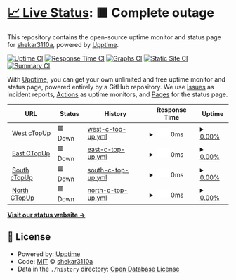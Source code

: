 # [📈 Live Status](https://shekar3110a.github.io/PyroMonitor): <!--live status--> **🟥 Complete outage**

This repository contains the open-source uptime monitor and status page for [shekar3110a](https://shekar3110a.github.io/PyroMonitor), powered by [Upptime](https://github.com/upptime/upptime).

[![Uptime CI](https://github.com/shekar3110a/PyroMonitor/workflows/Uptime%20CI/badge.svg)](https://github.com/shekar3110a/PyroMonitor/actions?query=workflow%3A%22Uptime+CI%22)
[![Response Time CI](https://github.com/shekar3110a/PyroMonitor/workflows/Response%20Time%20CI/badge.svg)](https://github.com/shekar3110a/PyroMonitor/actions?query=workflow%3A%22Response+Time+CI%22)
[![Graphs CI](https://github.com/shekar3110a/PyroMonitor/workflows/Graphs%20CI/badge.svg)](https://github.com/shekar3110a/PyroMonitor/actions?query=workflow%3A%22Graphs+CI%22)
[![Static Site CI](https://github.com/shekar3110a/PyroMonitor/workflows/Static%20Site%20CI/badge.svg)](https://github.com/shekar3110a/PyroMonitor/actions?query=workflow%3A%22Static+Site+CI%22)
[![Summary CI](https://github.com/shekar3110a/PyroMonitor/workflows/Summary%20CI/badge.svg)](https://github.com/shekar3110a/PyroMonitor/actions?query=workflow%3A%22Summary+CI%22)

With [Upptime](https://upptime.js.org), you can get your own unlimited and free uptime monitor and status page, powered entirely by a GitHub repository. We use [Issues](https://github.com/shekar3110a/PyroMonitor/issues) as incident reports, [Actions](https://github.com/shekar3110a/PyroMonitor/actions) as uptime monitors, and [Pages](https://shekar3110a.github.io/PyroMonitor) for the status page.

<!--start: status pages-->
<!-- This summary is generated by Upptime (https://github.com/upptime/upptime) -->
<!-- Do not edit this manually, your changes will be overwritten -->
<!-- prettier-ignore -->
| URL | Status | History | Response Time | Uptime |
| --- | ------ | ------- | ------------- | ------ |
| <img alt="" src="https://icons.duckduckgo.com/ip3/west.speedpayplus.com.ico" height="13"> [West cTopUp](https://west.speedpayplus.com:50506/) | 🟥 Down | [west-c-top-up.yml](https://github.com/shekar3110a/PyroMonitor/commits/HEAD/history/west-c-top-up.yml) | <details><summary><img alt="Response time graph" src="./graphs/west-c-top-up/response-time-week.png" height="20"> 0ms</summary><br><a href="https://shekar3110a.github.io/PyroMonitor/history/west-c-top-up"><img alt="Response time 1039" src="https://img.shields.io/endpoint?url=https%3A%2F%2Fraw.githubusercontent.com%2Fshekar3110a%2FPyroMonitor%2FHEAD%2Fapi%2Fwest-c-top-up%2Fresponse-time.json"></a><br><a href="https://shekar3110a.github.io/PyroMonitor/history/west-c-top-up"><img alt="24-hour response time 0" src="https://img.shields.io/endpoint?url=https%3A%2F%2Fraw.githubusercontent.com%2Fshekar3110a%2FPyroMonitor%2FHEAD%2Fapi%2Fwest-c-top-up%2Fresponse-time-day.json"></a><br><a href="https://shekar3110a.github.io/PyroMonitor/history/west-c-top-up"><img alt="7-day response time 0" src="https://img.shields.io/endpoint?url=https%3A%2F%2Fraw.githubusercontent.com%2Fshekar3110a%2FPyroMonitor%2FHEAD%2Fapi%2Fwest-c-top-up%2Fresponse-time-week.json"></a><br><a href="https://shekar3110a.github.io/PyroMonitor/history/west-c-top-up"><img alt="30-day response time 1053" src="https://img.shields.io/endpoint?url=https%3A%2F%2Fraw.githubusercontent.com%2Fshekar3110a%2FPyroMonitor%2FHEAD%2Fapi%2Fwest-c-top-up%2Fresponse-time-month.json"></a><br><a href="https://shekar3110a.github.io/PyroMonitor/history/west-c-top-up"><img alt="1-year response time 1039" src="https://img.shields.io/endpoint?url=https%3A%2F%2Fraw.githubusercontent.com%2Fshekar3110a%2FPyroMonitor%2FHEAD%2Fapi%2Fwest-c-top-up%2Fresponse-time-year.json"></a></details> | <details><summary><a href="https://shekar3110a.github.io/PyroMonitor/history/west-c-top-up">0.00%</a></summary><a href="https://shekar3110a.github.io/PyroMonitor/history/west-c-top-up"><img alt="All-time uptime 46.89%" src="https://img.shields.io/endpoint?url=https%3A%2F%2Fraw.githubusercontent.com%2Fshekar3110a%2FPyroMonitor%2FHEAD%2Fapi%2Fwest-c-top-up%2Fuptime.json"></a><br><a href="https://shekar3110a.github.io/PyroMonitor/history/west-c-top-up"><img alt="24-hour uptime 0.00%" src="https://img.shields.io/endpoint?url=https%3A%2F%2Fraw.githubusercontent.com%2Fshekar3110a%2FPyroMonitor%2FHEAD%2Fapi%2Fwest-c-top-up%2Fuptime-day.json"></a><br><a href="https://shekar3110a.github.io/PyroMonitor/history/west-c-top-up"><img alt="7-day uptime 0.00%" src="https://img.shields.io/endpoint?url=https%3A%2F%2Fraw.githubusercontent.com%2Fshekar3110a%2FPyroMonitor%2FHEAD%2Fapi%2Fwest-c-top-up%2Fuptime-week.json"></a><br><a href="https://shekar3110a.github.io/PyroMonitor/history/west-c-top-up"><img alt="30-day uptime 0.00%" src="https://img.shields.io/endpoint?url=https%3A%2F%2Fraw.githubusercontent.com%2Fshekar3110a%2FPyroMonitor%2FHEAD%2Fapi%2Fwest-c-top-up%2Fuptime-month.json"></a><br><a href="https://shekar3110a.github.io/PyroMonitor/history/west-c-top-up"><img alt="1-year uptime 0.00%" src="https://img.shields.io/endpoint?url=https%3A%2F%2Fraw.githubusercontent.com%2Fshekar3110a%2FPyroMonitor%2FHEAD%2Fapi%2Fwest-c-top-up%2Fuptime-year.json"></a></details>
| <img alt="" src="https://icons.duckduckgo.com/ip3/east.speedpayplus.com.ico" height="13"> [East CTopUp](https://east.speedpayplus.com:50506/) | 🟥 Down | [east-c-top-up.yml](https://github.com/shekar3110a/PyroMonitor/commits/HEAD/history/east-c-top-up.yml) | <details><summary><img alt="Response time graph" src="./graphs/east-c-top-up/response-time-week.png" height="20"> 0ms</summary><br><a href="https://shekar3110a.github.io/PyroMonitor/history/east-c-top-up"><img alt="Response time 1030" src="https://img.shields.io/endpoint?url=https%3A%2F%2Fraw.githubusercontent.com%2Fshekar3110a%2FPyroMonitor%2FHEAD%2Fapi%2Feast-c-top-up%2Fresponse-time.json"></a><br><a href="https://shekar3110a.github.io/PyroMonitor/history/east-c-top-up"><img alt="24-hour response time 0" src="https://img.shields.io/endpoint?url=https%3A%2F%2Fraw.githubusercontent.com%2Fshekar3110a%2FPyroMonitor%2FHEAD%2Fapi%2Feast-c-top-up%2Fresponse-time-day.json"></a><br><a href="https://shekar3110a.github.io/PyroMonitor/history/east-c-top-up"><img alt="7-day response time 0" src="https://img.shields.io/endpoint?url=https%3A%2F%2Fraw.githubusercontent.com%2Fshekar3110a%2FPyroMonitor%2FHEAD%2Fapi%2Feast-c-top-up%2Fresponse-time-week.json"></a><br><a href="https://shekar3110a.github.io/PyroMonitor/history/east-c-top-up"><img alt="30-day response time 983" src="https://img.shields.io/endpoint?url=https%3A%2F%2Fraw.githubusercontent.com%2Fshekar3110a%2FPyroMonitor%2FHEAD%2Fapi%2Feast-c-top-up%2Fresponse-time-month.json"></a><br><a href="https://shekar3110a.github.io/PyroMonitor/history/east-c-top-up"><img alt="1-year response time 1030" src="https://img.shields.io/endpoint?url=https%3A%2F%2Fraw.githubusercontent.com%2Fshekar3110a%2FPyroMonitor%2FHEAD%2Fapi%2Feast-c-top-up%2Fresponse-time-year.json"></a></details> | <details><summary><a href="https://shekar3110a.github.io/PyroMonitor/history/east-c-top-up">0.00%</a></summary><a href="https://shekar3110a.github.io/PyroMonitor/history/east-c-top-up"><img alt="All-time uptime 46.61%" src="https://img.shields.io/endpoint?url=https%3A%2F%2Fraw.githubusercontent.com%2Fshekar3110a%2FPyroMonitor%2FHEAD%2Fapi%2Feast-c-top-up%2Fuptime.json"></a><br><a href="https://shekar3110a.github.io/PyroMonitor/history/east-c-top-up"><img alt="24-hour uptime 0.00%" src="https://img.shields.io/endpoint?url=https%3A%2F%2Fraw.githubusercontent.com%2Fshekar3110a%2FPyroMonitor%2FHEAD%2Fapi%2Feast-c-top-up%2Fuptime-day.json"></a><br><a href="https://shekar3110a.github.io/PyroMonitor/history/east-c-top-up"><img alt="7-day uptime 0.00%" src="https://img.shields.io/endpoint?url=https%3A%2F%2Fraw.githubusercontent.com%2Fshekar3110a%2FPyroMonitor%2FHEAD%2Fapi%2Feast-c-top-up%2Fuptime-week.json"></a><br><a href="https://shekar3110a.github.io/PyroMonitor/history/east-c-top-up"><img alt="30-day uptime 0.00%" src="https://img.shields.io/endpoint?url=https%3A%2F%2Fraw.githubusercontent.com%2Fshekar3110a%2FPyroMonitor%2FHEAD%2Fapi%2Feast-c-top-up%2Fuptime-month.json"></a><br><a href="https://shekar3110a.github.io/PyroMonitor/history/east-c-top-up"><img alt="1-year uptime 0.00%" src="https://img.shields.io/endpoint?url=https%3A%2F%2Fraw.githubusercontent.com%2Fshekar3110a%2FPyroMonitor%2FHEAD%2Fapi%2Feast-c-top-up%2Fuptime-year.json"></a></details>
| <img alt="" src="https://icons.duckduckgo.com/ip3/south.speedpayplus.com.ico" height="13"> [South cTopUp](https://south.speedpayplus.com:50506/) | 🟥 Down | [south-c-top-up.yml](https://github.com/shekar3110a/PyroMonitor/commits/HEAD/history/south-c-top-up.yml) | <details><summary><img alt="Response time graph" src="./graphs/south-c-top-up/response-time-week.png" height="20"> 0ms</summary><br><a href="https://shekar3110a.github.io/PyroMonitor/history/south-c-top-up"><img alt="Response time 1012" src="https://img.shields.io/endpoint?url=https%3A%2F%2Fraw.githubusercontent.com%2Fshekar3110a%2FPyroMonitor%2FHEAD%2Fapi%2Fsouth-c-top-up%2Fresponse-time.json"></a><br><a href="https://shekar3110a.github.io/PyroMonitor/history/south-c-top-up"><img alt="24-hour response time 0" src="https://img.shields.io/endpoint?url=https%3A%2F%2Fraw.githubusercontent.com%2Fshekar3110a%2FPyroMonitor%2FHEAD%2Fapi%2Fsouth-c-top-up%2Fresponse-time-day.json"></a><br><a href="https://shekar3110a.github.io/PyroMonitor/history/south-c-top-up"><img alt="7-day response time 0" src="https://img.shields.io/endpoint?url=https%3A%2F%2Fraw.githubusercontent.com%2Fshekar3110a%2FPyroMonitor%2FHEAD%2Fapi%2Fsouth-c-top-up%2Fresponse-time-week.json"></a><br><a href="https://shekar3110a.github.io/PyroMonitor/history/south-c-top-up"><img alt="30-day response time 964" src="https://img.shields.io/endpoint?url=https%3A%2F%2Fraw.githubusercontent.com%2Fshekar3110a%2FPyroMonitor%2FHEAD%2Fapi%2Fsouth-c-top-up%2Fresponse-time-month.json"></a><br><a href="https://shekar3110a.github.io/PyroMonitor/history/south-c-top-up"><img alt="1-year response time 1012" src="https://img.shields.io/endpoint?url=https%3A%2F%2Fraw.githubusercontent.com%2Fshekar3110a%2FPyroMonitor%2FHEAD%2Fapi%2Fsouth-c-top-up%2Fresponse-time-year.json"></a></details> | <details><summary><a href="https://shekar3110a.github.io/PyroMonitor/history/south-c-top-up">0.00%</a></summary><a href="https://shekar3110a.github.io/PyroMonitor/history/south-c-top-up"><img alt="All-time uptime 46.72%" src="https://img.shields.io/endpoint?url=https%3A%2F%2Fraw.githubusercontent.com%2Fshekar3110a%2FPyroMonitor%2FHEAD%2Fapi%2Fsouth-c-top-up%2Fuptime.json"></a><br><a href="https://shekar3110a.github.io/PyroMonitor/history/south-c-top-up"><img alt="24-hour uptime 0.00%" src="https://img.shields.io/endpoint?url=https%3A%2F%2Fraw.githubusercontent.com%2Fshekar3110a%2FPyroMonitor%2FHEAD%2Fapi%2Fsouth-c-top-up%2Fuptime-day.json"></a><br><a href="https://shekar3110a.github.io/PyroMonitor/history/south-c-top-up"><img alt="7-day uptime 0.00%" src="https://img.shields.io/endpoint?url=https%3A%2F%2Fraw.githubusercontent.com%2Fshekar3110a%2FPyroMonitor%2FHEAD%2Fapi%2Fsouth-c-top-up%2Fuptime-week.json"></a><br><a href="https://shekar3110a.github.io/PyroMonitor/history/south-c-top-up"><img alt="30-day uptime 0.00%" src="https://img.shields.io/endpoint?url=https%3A%2F%2Fraw.githubusercontent.com%2Fshekar3110a%2FPyroMonitor%2FHEAD%2Fapi%2Fsouth-c-top-up%2Fuptime-month.json"></a><br><a href="https://shekar3110a.github.io/PyroMonitor/history/south-c-top-up"><img alt="1-year uptime 0.00%" src="https://img.shields.io/endpoint?url=https%3A%2F%2Fraw.githubusercontent.com%2Fshekar3110a%2FPyroMonitor%2FHEAD%2Fapi%2Fsouth-c-top-up%2Fuptime-year.json"></a></details>
| <img alt="" src="https://icons.duckduckgo.com/ip3/north.speedpayplus.com.ico" height="13"> [North CTopUp](https://north.speedpayplus.com:50506/) | 🟥 Down | [north-c-top-up.yml](https://github.com/shekar3110a/PyroMonitor/commits/HEAD/history/north-c-top-up.yml) | <details><summary><img alt="Response time graph" src="./graphs/north-c-top-up/response-time-week.png" height="20"> 0ms</summary><br><a href="https://shekar3110a.github.io/PyroMonitor/history/north-c-top-up"><img alt="Response time 1034" src="https://img.shields.io/endpoint?url=https%3A%2F%2Fraw.githubusercontent.com%2Fshekar3110a%2FPyroMonitor%2FHEAD%2Fapi%2Fnorth-c-top-up%2Fresponse-time.json"></a><br><a href="https://shekar3110a.github.io/PyroMonitor/history/north-c-top-up"><img alt="24-hour response time 0" src="https://img.shields.io/endpoint?url=https%3A%2F%2Fraw.githubusercontent.com%2Fshekar3110a%2FPyroMonitor%2FHEAD%2Fapi%2Fnorth-c-top-up%2Fresponse-time-day.json"></a><br><a href="https://shekar3110a.github.io/PyroMonitor/history/north-c-top-up"><img alt="7-day response time 0" src="https://img.shields.io/endpoint?url=https%3A%2F%2Fraw.githubusercontent.com%2Fshekar3110a%2FPyroMonitor%2FHEAD%2Fapi%2Fnorth-c-top-up%2Fresponse-time-week.json"></a><br><a href="https://shekar3110a.github.io/PyroMonitor/history/north-c-top-up"><img alt="30-day response time 958" src="https://img.shields.io/endpoint?url=https%3A%2F%2Fraw.githubusercontent.com%2Fshekar3110a%2FPyroMonitor%2FHEAD%2Fapi%2Fnorth-c-top-up%2Fresponse-time-month.json"></a><br><a href="https://shekar3110a.github.io/PyroMonitor/history/north-c-top-up"><img alt="1-year response time 1034" src="https://img.shields.io/endpoint?url=https%3A%2F%2Fraw.githubusercontent.com%2Fshekar3110a%2FPyroMonitor%2FHEAD%2Fapi%2Fnorth-c-top-up%2Fresponse-time-year.json"></a></details> | <details><summary><a href="https://shekar3110a.github.io/PyroMonitor/history/north-c-top-up">0.00%</a></summary><a href="https://shekar3110a.github.io/PyroMonitor/history/north-c-top-up"><img alt="All-time uptime 46.80%" src="https://img.shields.io/endpoint?url=https%3A%2F%2Fraw.githubusercontent.com%2Fshekar3110a%2FPyroMonitor%2FHEAD%2Fapi%2Fnorth-c-top-up%2Fuptime.json"></a><br><a href="https://shekar3110a.github.io/PyroMonitor/history/north-c-top-up"><img alt="24-hour uptime 0.00%" src="https://img.shields.io/endpoint?url=https%3A%2F%2Fraw.githubusercontent.com%2Fshekar3110a%2FPyroMonitor%2FHEAD%2Fapi%2Fnorth-c-top-up%2Fuptime-day.json"></a><br><a href="https://shekar3110a.github.io/PyroMonitor/history/north-c-top-up"><img alt="7-day uptime 0.00%" src="https://img.shields.io/endpoint?url=https%3A%2F%2Fraw.githubusercontent.com%2Fshekar3110a%2FPyroMonitor%2FHEAD%2Fapi%2Fnorth-c-top-up%2Fuptime-week.json"></a><br><a href="https://shekar3110a.github.io/PyroMonitor/history/north-c-top-up"><img alt="30-day uptime 0.00%" src="https://img.shields.io/endpoint?url=https%3A%2F%2Fraw.githubusercontent.com%2Fshekar3110a%2FPyroMonitor%2FHEAD%2Fapi%2Fnorth-c-top-up%2Fuptime-month.json"></a><br><a href="https://shekar3110a.github.io/PyroMonitor/history/north-c-top-up"><img alt="1-year uptime 0.00%" src="https://img.shields.io/endpoint?url=https%3A%2F%2Fraw.githubusercontent.com%2Fshekar3110a%2FPyroMonitor%2FHEAD%2Fapi%2Fnorth-c-top-up%2Fuptime-year.json"></a></details>

<!--end: status pages-->

[**Visit our status website →**](https://shekar3110a.github.io/PyroMonitor)

## 📄 License

- Powered by: [Upptime](https://github.com/upptime/upptime)
- Code: [MIT](./LICENSE) © [shekar3110a](https://shekar3110a.github.io/PyroMonitor)
- Data in the `./history` directory: [Open Database License](https://opendatacommons.org/licenses/odbl/1-0/)
